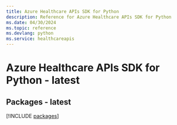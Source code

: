 ```yaml
---
title: Azure Healthcare APIs SDK for Python
description: Reference for Azure Healthcare APIs SDK for Python
ms.date: 04/30/2024
ms.topic: reference
ms.devlang: python
ms.service: healthcareapis
---
```

# Azure Healthcare APIs SDK for Python - latest
## Packages - latest
[!INCLUDE [packages](healthcare-apis-index.md)]